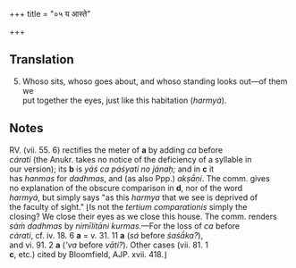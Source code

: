 +++
title = "०५ य आस्ते"

+++
## Translation
5. Whoso sits, whoso goes about, and whoso standing looks out—of them we  
put together the eyes, just like this habitation (*harmyá*).

## Notes
RV. (vii. 55. 6) rectifies the meter of **a** by adding *ca* before  
*cárati* (the Anukr. takes no notice of the deficiency of a syllable in  
our version); its **b** is *yáś ca páśyati no jánaḥ;* and in **c** it  
has *hanmas* for *dadhmas*, and (as also Ppp.) *akṣā́ṇi*. The comm. gives  
no explanation of the obscure comparison in **d**, nor of the word  
*harmyá*, but simply says "as this *harmya* that we see is deprived of  
the faculty of sight." ⌊Is not the *tertium comparationis* simply the  
closing? We close their eyes as we close this house. The comm. renders  
*sáṁ dadhmas* by *nimīlitāni kurmas.*—For the loss of *ca* before  
*cárati*, cf. iv. 18. 6 **a** = v. 31. 11 **a** (*sá* before *śaśā́ka?*),  
and vi. 91. 2 **a** (*’va* before *vāti?*). Other cases (vii. 81. 1  
**c**, etc.) cited by Bloomfield, AJP. xvii. 418.⌋
